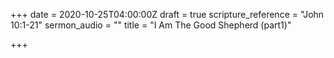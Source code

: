 +++
date = 2020-10-25T04:00:00Z
draft = true
scripture_reference = "John 10:1-21"
sermon_audio = ""
title = "I Am The Good Shepherd (part1)"

+++
